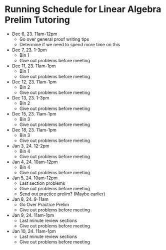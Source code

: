 # Running Schedule for Linear Algebra Prelim Tutoring

* Dec 6, 23. 11am-12pm
    * Go over general proof writing tips 
    * Determine if we need to spend more time on this 
* Dec 7, 23. 1-3pm
    * Bin 1
    * Give out problems before meeting
* Dec 11, 23. 11am-1pm
    * Bin 1
    * Give out problems before meeting
* Dec 12, 23. 11am-1pm
    * Bin 2
    * Give out problems before meeting
* Dec 13, 23. 1-3pm
    * Bin 2
    * Give out problems before meeting
* Dec 15, 23. 11am-1pm
    * Bin 3
    * Give out problems before meeting
* Dec 18, 23. 11am-1pm
    * Bin 3
    * Give out problems before meeting
* Jan 3, 24. 12-2pm
    * Bin 4
    * Give out problems before meeting
* Jan 4, 24. 10am-12pm
    * Bin 4
    * Give out problems before meeting
* Jan 5, 24. 10am-12pm
    * Last section problems
    * Give out problems before meeting
    * Send out practice prelim? (Maybe earlier)
* Jan 8, 24. 9-11am
    * Go Over Practice Prelim 
    * Give out problems before meeting
* Jan 9, 24. 11am-1pm
    * Last minute review sections
    * Give out problems before meeting
* Jan 10, 24. 11am-1pm
    * Last minute review sections
    * Give out problems before meeting
